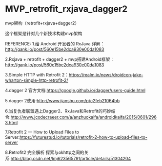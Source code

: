 # MVP_retrofit_rxjava_dagger2
mvp架构（retrofit+rxjava+dagger2）

这个框架是针对几个新技术构建mvp架构

REFERENCE:
1.给 Android 开发者的 RxJava 详解：http://gank.io/post/560e15be2dca930e00da1083

2.Rxjava + retrofit + dagger2 + mvp搭建Android框架：http://gank.io/post/560e15be2dca930e00da1083

3.Simple HTTP with Retrofit 2：https://realm.io/news/droidcon-jake-wharton-simple-http-retrofit-2/

4.dagger 2 官方文档:https://google.github.io/dagger/users-guide.html

5.dagger 2使用:http://www.jianshu.com/p/c2feb21064bb

6.当复仇者联盟遇上Dagger2、RxJava和Retrofit的巧妙结合:http://www.jcodecraeer.com/a/anzhuokaifa/androidkaifa/2015/0601/2963.html

7.Retrofit 2 — How to Upload Files to Server:https://futurestud.io/tutorials/retrofit-2-how-to-upload-files-to-server

8.Retrofit2 完全解析 探索与okhttp之间的关系:http://blog.csdn.net/lmj623565791/article/details/51304204
